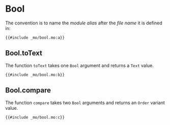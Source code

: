 # Bool
The convention is to name the *module alias* after the *file name* it is defined in:

```motoko
{{#include _mo/bool.mo:a}}
```

## Bool.toText
The function `toText` takes one `Bool` argument and returns a `Text` value.  

```motoko
{{#include _mo/bool.mo:b}}
```

## Bool.compare
The function `compare` takes two `Bool` arguments and returns an `Order` variant value.  

```motoko
{{#include _mo/bool.mo:c}}
```
